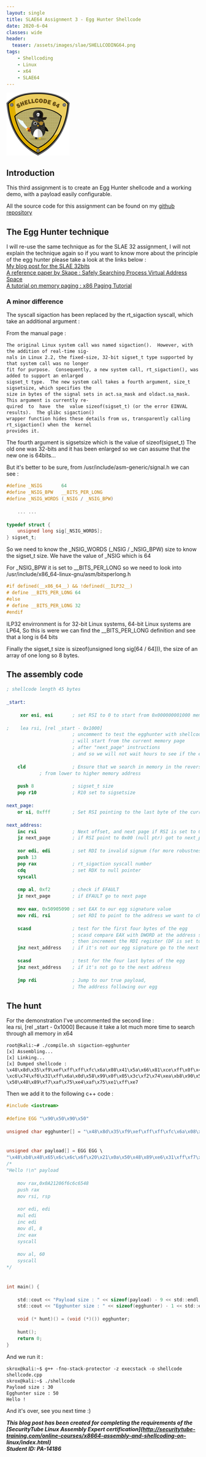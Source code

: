 ```yaml
---
layout: single
title: SLAE64 Assignment 3 - Egg Hunter Shellcode
date: 2020-6-04
classes: wide
header:
  teaser: /assets/images/slae/SHELLCODING64.png
tags:
    - Shellcoding
    - Linux
    - x64
    - SLAE64
---
```


![](/assets/images/slae/SHELLCODING64.png)

## Introduction
This third assignment is to create an Egg Hunter shellcode and a working demo, with a payload easily configurable. 

All the source code for this assignment can be found on my [github repository](https://github.com/skr0x/SLAE64/tree/master/Assignment-03-Egg_hunter_shellcode)

## The Egg Hunter technique

I will re-use the same technique as for the SLAE 32 assignment, I will not explain the technique again so if you want to know more about the principle of the egg hunter please take a look at the links below :  
[My blog post for the SLAE 32bits](http://skrox.fr/SLAE-Assignment-3-Egg-Hunter-Shellcode/)  
[A reference paper by Skape : Safely Searching Process Virtual Address Space](http://hick.org/code/skape/papers/egghunt-shellcode.pdf)  
[A tutorial on memory paging : x86 Paging Tutorial](https://cirosantilli.com/x86-paging)

### A minor difference 

The syscall sigaction has been replaced by the rt_sigaction syscall, which take an additional argument :  

From the manual page :  
```plaintext
The original Linux system call was named sigaction().  However, with the addition of real-time sig‐
nals in Linux 2.2, the fixed-size, 32-bit sigset_t type supported by that system call was no longer
fit for purpose.  Consequently, a new system call, rt_sigaction(), was added to support an enlarged
sigset_t type.  The new system call takes a fourth argument, size_t sigsetsize, which specifies the
size in bytes of the signal sets in act.sa_mask and oldact.sa_mask.  This argument is currently re‐
quired  to  have  the  value sizeof(sigset_t) (or the error EINVAL results).  The glibc sigaction()
wrapper function hides these details from us, transparently calling rt_sigaction() when the  kernel
provides it.
```
The fourth argument is sigsetsize which is the value of sizeof(sigset_t) 
The old one was 32-bits and it has been enlarged so we can assume that the new one is 64bits...

But it's better to be sure, from /usr/include/asm-generic/signal.h we can see :
```c
#define _NSIG		64
#define _NSIG_BPW	__BITS_PER_LONG
#define _NSIG_WORDS	(_NSIG / _NSIG_BPW)

	... ...

typedef struct {
	unsigned long sig[_NSIG_WORDS];
} sigset_t;
```
So we need to know the _NSIG_WORDS (_NSIG / _NSIG_BPW) size to know the sigset_t size.
We have the value of _NSIG which is 64

For _NSIG_BPW it is set to __BITS_PER_LONG so we need to look into /usr/include/x86_64-linux-gnu/asm/bitsperlong.h
```c
#if defined(__x86_64__) && !defined(__ILP32__)
# define __BITS_PER_LONG 64
#else
# define __BITS_PER_LONG 32
#endif
```
ILP32 envirronment is for 32-bit Linux systems, 64-bit Linux systems are LP64,
So this is were we can find the __BITS_PER_LONG definition and see that a long is 64 bits 

Finally the sigset_t size is sizeof(unsigned long sig[64 / 64])), the size of an array of one long so 8 bytes.

## The assembly code 

```nasm
; shellcode length 45 bytes

_start:

     xor esi, esi       ; set RSI to 0 to start from 0x000000001000 memory address

;    lea rsi, [rel _start - 0x1000]  
                        ; uncomment to test the egghunter with shellcode.cpp, 
                        ; will start from the current memory page 
                        ; after "next_page" instructions 
                        ; and so we will not wait hours to see if the egghunter works

    cld                 ; Ensure that we search in memory in the reverse stack order
			; from lower to higher memory address

    push 8              ; sigset_t size
    pop r10             ; R10 set to sigsetsize

next_page:
    or si, 0xfff        ; Set RSI pointing to the last byte of the current page

next_address:
    inc rsi             ; Next offset, and next page if RSI is set to 0x0fff			
    jz next_page        ; if RSI point to 0x00 (null ptr) got to next_page

    xor edi, edi        ; set RDI to invalid signum (for more robustness cf. Skape paper)
    push 13
    pop rax             ; rt_sigaction syscall number
    cdq                 ; set RDX to null pointer
    syscall

    cmp al, 0xf2        ; check if EFAULT
    jz next_page        ; if EFAULT go to next page

    mov eax, 0x50905090 ; set EAX to our egg signature value
    mov rdi, rsi        ; set RDI to point to the address we want to check

    scasd               ; test for the first four bytes of the egg
                        ; scasd compare EAX with DWORD at the address set in RDI,
                        ; then increment the RDI register (DF is set to 0)
    jnz next_address    ; if it's not our egg signature go to the next address

    scasd               ; test for the four last bytes of the egg
    jnz next_address    ; if it's not go to the next address

    jmp rdi             ; Jump to our true payload,
                        ; The address following our egg
```
## The hunt

For the demonstration I've uncommented the second line :  
lea rsi, [rel _start - 0x1000]
Because it take a lot much more time to search through all memory in x64 

```plaintext
root@kali:~# ./compile.sh sigaction-egghunter
[x] Assembling...
[x] Linking...
[x] Dumped shellcode :
\x48\x8d\x35\xf9\xef\xff\xff\xfc\x6a\x08\x41\x5a\x66\x81\xce\xff\x0f\x48\xff
\xc6\x74\xf6\x31\xff\x6a\x0d\x58\x99\x0f\x05\x3c\xf2\x74\xea\xb8\x90\x50\x90
\x50\x48\x89\xf7\xaf\x75\xe4\xaf\x75\xe1\xff\xe7
```

Then we add it to the following c++ code :

```c
#include <iostream>

#define EGG "\x90\x50\x90\x50"

unsigned char egghunter[] = "\x48\x8d\x35\xf9\xef\xff\xff\xfc\x6a\x08\x41\x5a\x66\x81\xce\xff\x0f\x48\xff\xc6\x74\xf6\x31\xff\x6a\x0d\x58\x99\x0f\x05\x3c\xf2\x74\xea\xb8\x90\x50\x90\x50\x48\x89\xf7\xaf\x75\xe4\xaf\x75\xe1\xff\xe7";


unsigned char payload[] = EGG EGG \
"\x48\xb8\x48\x65\x6c\x6c\x6f\x20\x21\x0a\x50\x48\x89\xe6\x31\xff\xf7\xe7\xff\xc7\xb2\x08\xff\xc0\x0f\x05\xb0\x3c\x0f\x05";
/*
"Hello !\n" payload
 
    mov rax,0x0A21206f6c6c6548
    push rax
    mov rsi, rsp

    xor edi, edi
    mul edi
    inc edi
    mov dl, 8
    inc eax
    syscall

    mov al, 60
    syscall
*/


int main() {

    std::cout << "Payload size : " << sizeof(payload) - 9 << std::endl;
    std::cout << "Egghunter size : " << sizeof(egghunter) - 1 << std::endl;

    void (* hunt)() = (void (*)()) egghunter;

    hunt();
    return 0;
}
```
And we run it :

```plaintext
skrox@kali:~$ g++ -fno-stack-protector -z execstack -o shellcode shellcode.cpp 
skrox@kali:~$ ./shellcode 
Payload size : 30
Egghunter size : 50
Hello !

```

And it's over, see you next time :)

***This blog post has been created for completing the requirements of the [SecurityTube Linux Assembly Expert certification](http://securitytube-training.com/online-courses/x8664-assembly-and-shellcoding-on-
linux/index.html)  
Student ID: PA-14186***
